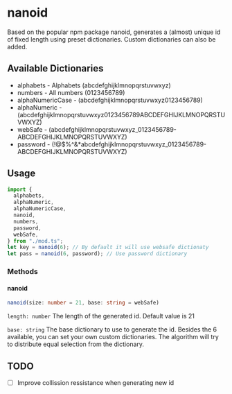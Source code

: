 # nanoid

Based on the popular npm package nanoid, generates a (almost) unique id of fixed
length using preset dictionaries. Custom dictionaries can also be added.

## Available Dictionaries

- alphabets - Alphabets (abcdefghijklmnopqrstuvwxyz)
- numbers - All numbers (0123456789)
- alphaNumericCase - (abcdefghijklmnopqrstuvwxyz0123456789)
- alphaNumeric -
  (abcdefghijklmnopqrstuvwxyz0123456789ABCDEFGHIJKLMNOPQRSTUVWXYZ)
- webSafe - (abcdefghijklmnopqrstuvwxyz_0123456789-ABCDEFGHIJKLMNOPQRSTUVWXYZ)
- password -
  (!@$%^&*abcdefghijklmnopqrstuvwxyz_0123456789-ABCDEFGHIJKLMNOPQRSTUVWXYZ)

## Usage

```ts
import {
  alphabets,
  alphaNumeric,
  alphaNumericCase,
  nanoid,
  numbers,
  password,
  webSafe,
} from "./mod.ts";
let key = nanoid(6); // By default it will use websafe dictionaty
let pass = nanoid(6, password); // Use password dictionary
```

### Methods

#### nanoid

```ts
nanoid(size: number = 21, base: string = webSafe)
```

`length: number` The length of the generated id. Default value is 21

`base: string` The base dictionary to use to generate the id. Besides the 6
available, you can set your own custom dictionaries. The algorithm will try to
distribute equal selection from the dictionary.

## TODO

- [ ] Improve collission ressistance when generating new id
